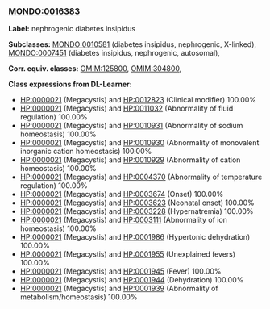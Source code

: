 
### [MONDO:0016383](http://purl.obolibrary.org/obo/MONDO_0016383)
**Label:** nephrogenic diabetes insipidus

**Subclasses:** [MONDO:0010581](http://purl.obolibrary.org/obo/MONDO_0010581) (diabetes insipidus, nephrogenic, X-linked), [MONDO:0007451](http://purl.obolibrary.org/obo/MONDO_0007451) (diabetes insipidus, nephrogenic, autosomal), 

**Corr. equiv. classes:** [OMIM:125800](http://purl.obolibrary.org/obo/OMIM_125800), [OMIM:304800](http://purl.obolibrary.org/obo/OMIM_304800), 

**Class expressions from DL-Learner:**

- [HP:0000021](http://purl.obolibrary.org/obo/HP_0000021) (Megacystis) and [HP:0012823](http://purl.obolibrary.org/obo/HP_0012823) (Clinical modifier) 100.00%
- [HP:0000021](http://purl.obolibrary.org/obo/HP_0000021) (Megacystis) and [HP:0011032](http://purl.obolibrary.org/obo/HP_0011032) (Abnormality of fluid regulation) 100.00%
- [HP:0000021](http://purl.obolibrary.org/obo/HP_0000021) (Megacystis) and [HP:0010931](http://purl.obolibrary.org/obo/HP_0010931) (Abnormality of sodium homeostasis) 100.00%
- [HP:0000021](http://purl.obolibrary.org/obo/HP_0000021) (Megacystis) and [HP:0010930](http://purl.obolibrary.org/obo/HP_0010930) (Abnormality of monovalent inorganic cation homeostasis) 100.00%
- [HP:0000021](http://purl.obolibrary.org/obo/HP_0000021) (Megacystis) and [HP:0010929](http://purl.obolibrary.org/obo/HP_0010929) (Abnormality of cation homeostasis) 100.00%
- [HP:0000021](http://purl.obolibrary.org/obo/HP_0000021) (Megacystis) and [HP:0004370](http://purl.obolibrary.org/obo/HP_0004370) (Abnormality of temperature regulation) 100.00%
- [HP:0000021](http://purl.obolibrary.org/obo/HP_0000021) (Megacystis) and [HP:0003674](http://purl.obolibrary.org/obo/HP_0003674) (Onset) 100.00%
- [HP:0000021](http://purl.obolibrary.org/obo/HP_0000021) (Megacystis) and [HP:0003623](http://purl.obolibrary.org/obo/HP_0003623) (Neonatal onset) 100.00%
- [HP:0000021](http://purl.obolibrary.org/obo/HP_0000021) (Megacystis) and [HP:0003228](http://purl.obolibrary.org/obo/HP_0003228) (Hypernatremia) 100.00%
- [HP:0000021](http://purl.obolibrary.org/obo/HP_0000021) (Megacystis) and [HP:0003111](http://purl.obolibrary.org/obo/HP_0003111) (Abnormality of ion homeostasis) 100.00%
- [HP:0000021](http://purl.obolibrary.org/obo/HP_0000021) (Megacystis) and [HP:0001986](http://purl.obolibrary.org/obo/HP_0001986) (Hypertonic dehydration) 100.00%
- [HP:0000021](http://purl.obolibrary.org/obo/HP_0000021) (Megacystis) and [HP:0001955](http://purl.obolibrary.org/obo/HP_0001955) (Unexplained fevers) 100.00%
- [HP:0000021](http://purl.obolibrary.org/obo/HP_0000021) (Megacystis) and [HP:0001945](http://purl.obolibrary.org/obo/HP_0001945) (Fever) 100.00%
- [HP:0000021](http://purl.obolibrary.org/obo/HP_0000021) (Megacystis) and [HP:0001944](http://purl.obolibrary.org/obo/HP_0001944) (Dehydration) 100.00%
- [HP:0000021](http://purl.obolibrary.org/obo/HP_0000021) (Megacystis) and [HP:0001939](http://purl.obolibrary.org/obo/HP_0001939) (Abnormality of metabolism/homeostasis) 100.00%


